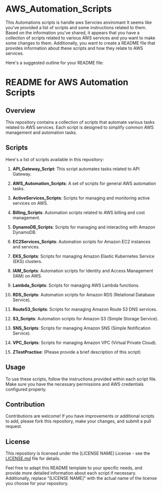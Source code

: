 # AWS_Automation_Scripts
This  Automations scripts is handle aws Servcies anviromant 
It seems like you've provided a list of scripts and some instructions related to them. Based on the information you've shared, it appears that you have a collection of scripts related to various AWS services and you want to make some changes to them. Additionally, you want to create a README file that provides information about these scripts and how they relate to AWS services.

Here's a suggested outline for your README file:

# README for AWS Automation Scripts

## Overview

This repository contains a collection of scripts that automate various tasks related to AWS services. Each script is designed to simplify common AWS management and automation tasks.

## Scripts

Here's a list of scripts available in this repository:

1. **API_Gateway_Script**: This script automates tasks related to API Gateway.

2. **AWS_Automation_Scripts**: A set of scripts for general AWS automation tasks.

3. **ActiveServices_Scripts**: Scripts for managing and monitoring active services on AWS.

4. **Billing_Scripts**: Automation scripts related to AWS billing and cost management.

5. **DynamoDB_Scripts**: Scripts for managing and interacting with Amazon DynamoDB.

6. **EC2Services_Scripts**: Automation scripts for Amazon EC2 instances and services.

7. **EKS_Scripts**: Scripts for managing Amazon Elastic Kubernetes Service (EKS) clusters.

8. **IAM_Scripts**: Automation scripts for Identity and Access Management (IAM) on AWS.

9. **Lambda_Scripts**: Scripts for managing AWS Lambda functions.

10. **RDS_Scripts**: Automation scripts for Amazon RDS (Relational Database Service).

11. **Route53_Scripts**: Scripts for managing Amazon Route 53 DNS services.

12. **S3_Scripts**: Automation scripts for Amazon S3 (Simple Storage Service).

13. **SNS_Scripts**: Scripts for managing Amazon SNS (Simple Notification Service).

14. **VPC_Scripts**: Scripts for managing Amazon VPC (Virtual Private Cloud).

15. **ZTestPractise**: (Please provide a brief description of this script)

## Usage

To use these scripts, follow the instructions provided within each script file. Make sure you have the necessary permissions and AWS credentials configured properly.

## Contribution

Contributions are welcome! If you have improvements or additional scripts to add, please fork this repository, make your changes, and submit a pull request.

## License

This repository is licensed under the [LICENSE NAME] License - see the [LICENSE.md](LICENSE.md) file for details.

Feel free to adapt this README template to your specific needs, and provide more detailed information about each script if necessary. Additionally, replace "[LICENSE NAME]" with the actual name of the license you choose for your repository.
